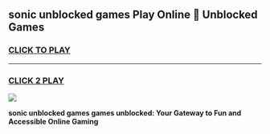 
## sonic unblocked games Play Online 👋 Unblocked Games
<h3>
<a href="https://premium.freeplayer.one?title=sonic_unblocked_games&ref=19F">CLICK TO PLAY</a></h3>
<hr>

<h3>
<a href="https://premium.freeplayer.one?title=sonic_unblocked_games&ref=19F">CLICK 2 PLAY</a>
  
</h3>

<a href="https://premium.freeplayer.one?title=sonic_unblocked_games&ref=19F"><img src="https://clearcache.store/games.png"></a>


**sonic unblocked games games unblocked: Your Gateway to Fun and Accessible Online Gaming**
